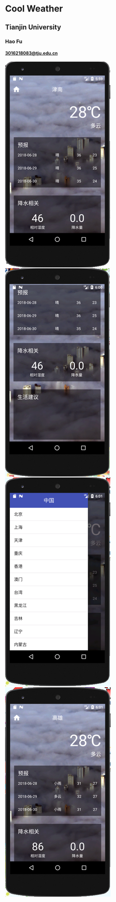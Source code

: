 # Cool Weather
## Tianjin University
### Hao Fu
#### 3016218083@tju.edu.cn
![image](1.PNG)
![image](2.PNG)
![image](3.PNG)
![image](4.PNG)
